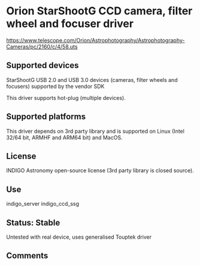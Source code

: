 # Orion StarShootG CCD camera, filter wheel and focuser driver

https://www.telescope.com/Orion/Astrophotography/Astrophotography-Cameras/pc/2160/c/4/58.uts

## Supported devices

StarShootG USB 2.0 and USB 3.0 devices (cameras, filter wheels and focusers) supported by the vendor SDK

This driver supports hot-plug (multiple devices).

## Supported platforms

This driver depends on 3rd party library and is supported on Linux (Intel 32/64 bit, ARMHF and ARM64 bit) and MacOS.

## License

INDIGO Astronomy open-source license (3rd party library is closed source).

## Use

indigo_server indigo_ccd_ssg

## Status: Stable

Untested with real device, uses generalised Touptek driver

## Comments
